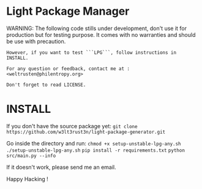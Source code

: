 # Light Package Manager

WARNING:
    The following code stills under development, don't use it for production but for testing purpose.
    It comes with no warranties and should be use with precaution.

    However, if you want to test ```LPG```, follow instructions in INSTALL.

    For any question or feedback, contact me at :
    <weltrusten@philentropy.org>

    Don't forget to read LICENSE.

# INSTALL

If you don't have the source package yet:
    ```git clone https://github.com/w3lt3rust3n/light-package-generator.git```

Go inside the directory and run:
    ```chmod +x setup-unstable-lpg-any.sh```
    ```./setup-unstable-lpg-any.sh```
    ```pip install -r requirements.txt```
    ```python src/main.py --info```

If it doesn't work, please send me an email.

Happy Hacking !